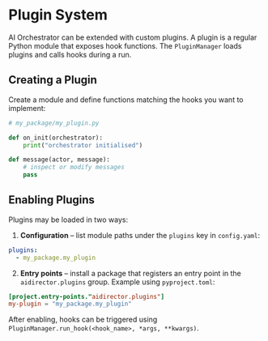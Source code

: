 # Plugin System

AI Orchestrator can be extended with custom plugins. A plugin is a regular Python module that exposes hook functions. The `PluginManager` loads plugins and calls hooks during a run.

## Creating a Plugin

Create a module and define functions matching the hooks you want to implement:

```python
# my_package/my_plugin.py

def on_init(orchestrator):
    print("orchestrator initialised")

def message(actor, message):
    # inspect or modify messages
    pass
```

## Enabling Plugins

Plugins may be loaded in two ways:

1. **Configuration** – list module paths under the `plugins` key in `config.yaml`:

```yaml
plugins:
  - my_package.my_plugin
```

2. **Entry points** – install a package that registers an entry point in the `aidirector.plugins` group. Example using `pyproject.toml`:

```toml
[project.entry-points."aidirector.plugins"]
my-plugin = "my_package.my_plugin"
```

After enabling, hooks can be triggered using `PluginManager.run_hook(<hook_name>, *args, **kwargs)`.
